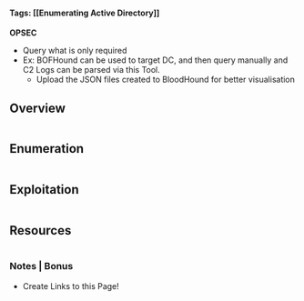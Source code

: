 #### Tags: [[Enumerating Active Directory]]

**OPSEC**
- Query what is only required
- Ex: BOFHound can be used to target DC, and then query manually and C2 Logs can be parsed via this Tool. 
	- Upload the JSON files created to BloodHound for better visualisation

## Overview 

```markdown
```
## Enumeration 

```markdown
```

## Exploitation 

```markdown
```

## Resources

```markdown
```

### Notes | Bonus
- Create Links to this Page!